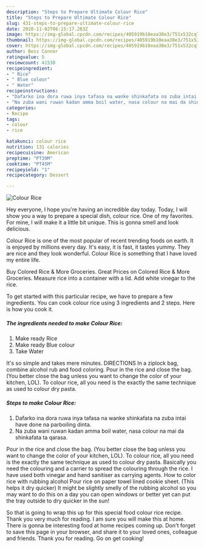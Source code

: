 ```yaml
---
description: "Steps to Prepare Ultimate Colour Rice"
title: "Steps to Prepare Ultimate Colour Rice"
slug: 431-steps-to-prepare-ultimate-colour-rice
date: 2020-11-02T06:15:17.283Z
image: https://img-global.cpcdn.com/recipes/405919b10eaa38e3/751x532cq70/colour-rice-recipe-main-photo.jpg
thumbnail: https://img-global.cpcdn.com/recipes/405919b10eaa38e3/751x532cq70/colour-rice-recipe-main-photo.jpg
cover: https://img-global.cpcdn.com/recipes/405919b10eaa38e3/751x532cq70/colour-rice-recipe-main-photo.jpg
author: Bess Conner
ratingvalue: 5
reviewcount: 41530
recipeingredient:
- " Rice"
- " Blue colour"
- " Water"
recipeinstructions:
- "Dafarko ina dora ruwa inya tafasa na wanke shinkafata na zuba intai have done na parboiling dinta."
- "Na zuba wani ruwan kadan amma boil water, nasa colour na mai da shinkafata ta qarasa."
categories:
- Recipe
tags:
- colour
- rice

katakunci: colour rice 
nutrition: 131 calories
recipecuisine: American
preptime: "PT39M"
cooktime: "PT45M"
recipeyield: "1"
recipecategory: Dessert

---
```



![Colour Rice](https://img-global.cpcdn.com/recipes/405919b10eaa38e3/751x532cq70/colour-rice-recipe-main-photo.jpg)

Hey everyone, I hope you're having an incredible day today. Today, I will show you a way to prepare a special dish, colour rice. One of my favorites. For mine, I will make it a little bit unique. This is gonna smell and look delicious.

Colour Rice is one of the most popular of recent trending foods on earth. It is enjoyed by millions every day. It's easy, it is fast, it tastes yummy. They are nice and they look wonderful. Colour Rice is something that I have loved my entire life.

Buy Colored Rice &amp; More Groceries. Great Prices on Colored Rice &amp; More Groceries. Measure rice into a container with a lid. Add white vinegar to the rice.


To get started with this particular recipe, we have to prepare a few ingredients. You can cook colour rice using 3 ingredients and 2 steps. Here is how you cook it.

<!--inarticleads1-->

##### The ingredients needed to make Colour Rice:

1. Make ready  Rice
1. Make ready  Blue colour
1. Take  Water


It&#39;s so simple and takes mere minutes. DIRECTIONS In a ziplock bag, combine alcohol rub and food coloring. Pour in the rice and close the bag. (You better close the bag unless you want to change the color of your kitchen, LOL). To colour rice, all you need is the exactly the same technique as used to colour dry pasta. 

<!--inarticleads2-->

##### Steps to make Colour Rice:

1. Dafarko ina dora ruwa inya tafasa na wanke shinkafata na zuba intai have done na parboiling dinta.
1. Na zuba wani ruwan kadan amma boil water, nasa colour na mai da shinkafata ta qarasa.


Pour in the rice and close the bag. (You better close the bag unless you want to change the color of your kitchen, LOL). To colour rice, all you need is the exactly the same technique as used to colour dry pasta. Basically you need the colouring and a carrier to spread the colouring through the rice. I have used both vinegar and hand sanitiser as carrying agents. How to color rice with rubbing alcohol Pour rice on paper towel lined cookie sheet. (This helps it dry quicker) It might be slightly smelly of the rubbing alcohol so you may want to do this on a day you can open windows or better yet can put the tray outside to dry quicker in the sun! 

So that is going to wrap this up for this special food colour rice recipe. Thank you very much for reading. I am sure you will make this at home. There is gonna be interesting food at home recipes coming up. Don't forget to save this page in your browser, and share it to your loved ones, colleague and friends. Thank you for reading. Go on get cooking!
